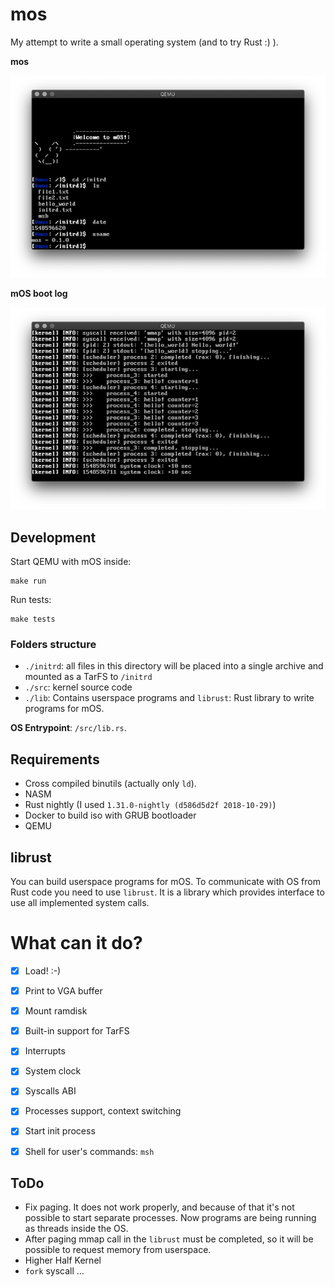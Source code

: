 # mos

My attempt to write a small operating system (and to try Rust :) ).

**mos**

![mos: msh](https://github.com/alexander-akhmetov/mos/blob/readme-pics/screenshots/msh.png?raw=true)

**mOS boot log**

![mos: start-up logs](https://github.com/alexander-akhmetov/mos/blob/readme-pics/screenshots/start.png?raw=true)



## Development

Start QEMU with mOS inside:

```shell
make run
```

Run tests:

```shell
make tests
```

### Folders structure

* `./initrd`: all files in this directory will be placed into a single archive and mounted as a TarFS to `/initrd`
* `./src`: kernel source code
* `./lib`: Contains userspace programs and `librust`: Rust library to write programs for mOS.

**OS Entrypoint**: `/src/lib.rs`.

## Requirements

* Cross compiled binutils (actually only `ld`).
* NASM
* Rust nightly (I used `1.31.0-nightly (d586d5d2f 2018-10-29)`)
* Docker to build iso with GRUB bootloader
* QEMU

## librust

You can build userspace programs for mOS. To communicate with OS from Rust code you need to use `librust`.
It is a library which provides interface to use all implemented system calls.

# What can it do?

* [x] Load! :-)
* [x] Print to VGA buffer
* [x] Mount ramdisk
* [x] Built-in support for TarFS
* [x] Interrupts
* [x] System clock
* [x] Syscalls ABI
* [x] Processes support, context switching
* [x] Start init process
* [x] Shell for user's commands: `msh`


## ToDo

* Fix paging. It does not work properly, and because of that it's not possible to start separate processes. Now programs are being running as threads inside the OS.
* After paging mmap call in the `librust` must be completed, so it will be possible to request memory from userspace.
* Higher Half Kernel
* `fork` syscall
...
